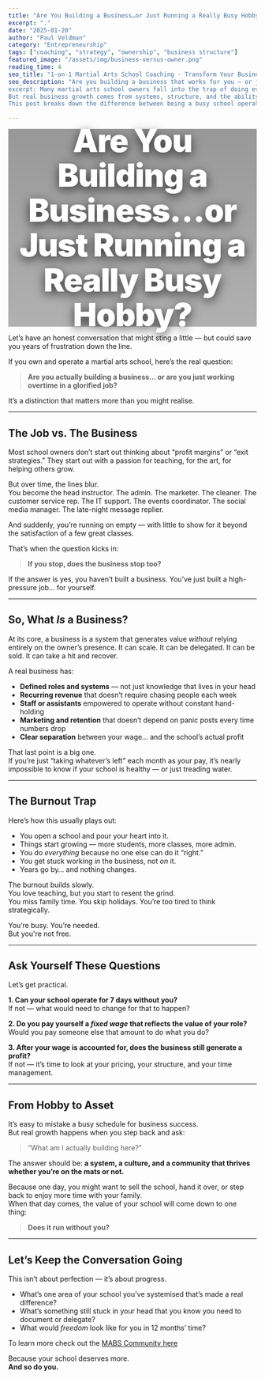 ```yaml
---
title: "Are You Building a Business…or Just Running a Really Busy Hobby?"
excerpt: "."
date: "2025-01-20"
author: "Paul Veldman"
category: "Entrepreneurship"
tags: ["coaching", "strategy", "ownership", "business structure"]
featured_image: "/assets/img/business-versus-owner.png"
reading_time: 4
seo_title: "1-on-1 Martial Arts School Coaching - Transform Your Business"
seo_description: "Are you building a business that works for you — or just working harder in a job that’s disguised as ownership?
excerpt: Many martial arts school owners fall into the trap of doing everything themselves, taking home whatever’s left at the end of the month, and calling it profit.
But real business growth comes from systems, structure, and the ability to step away without everything falling apart.
This post breaks down the difference between being a busy school operator… and building a school that lasts"

---
```


<div style="position: relative; width: 100%; height: 400px; background: linear-gradient(rgba(0,0,0,0.4), rgba(0,0,0,0.3)), url('/assets/img/business-versus-owner.png') center/cover; border-radius: var(--radius-lg); display: flex; align-items: center; justify-content: center; margin-bottom: var(--space-8); box-shadow: var(--shadow-lg);">
  <h1 style="color: white; font-size: 4rem; font-weight: 900; text-align: center; text-shadow: 0 6px 20px rgba(0,0,0,0.7); line-height: 1.1; max-width: 900px; margin: 0; padding: var(--space-6); letter-spacing: -0.02em;">Are You Building a Business…or Just Running a Really Busy Hobby?</h1>
</div>


Let’s have an honest conversation that might sting a little — but could save you years of frustration down the line.

If you own and operate a martial arts school, here’s the real question:

> **Are you actually building a business… or are you just working overtime in a glorified job?**

It’s a distinction that matters more than you might realise.

---

## The Job vs. The Business

Most school owners don’t start out thinking about “profit margins” or “exit strategies.” They start out with a passion for teaching, for the art, for helping others grow.

But over time, the lines blur.  
You become the head instructor. The admin. The marketer. The cleaner. The customer service rep. The IT support. The events coordinator. The social media manager. The late-night message replier.

And suddenly, you’re running on empty — with little to show for it beyond the satisfaction of a few great classes.

That’s when the question kicks in:

> **If you stop, does the business stop too?**

If the answer is yes, you haven’t built a business. You’ve just built a high-pressure job… for yourself.

---

## So, What *Is* a Business?

At its core, a business is a system that generates value *without* relying entirely on the owner’s presence. It can scale. It can be delegated. It can be sold. It can take a hit and recover.

A real business has:

- **Defined roles and systems** — not just knowledge that lives in your head
- **Recurring revenue** that doesn’t require chasing people each week
- **Staff or assistants** empowered to operate without constant hand-holding
- **Marketing and retention** that doesn’t depend on panic posts every time numbers drop
- **Clear separation** between your wage… and the school’s actual profit

That last point is a big one.  
If you’re just “taking whatever’s left” each month as your pay, it’s nearly impossible to know if your school is healthy — or just treading water.

---

## The Burnout Trap

Here’s how this usually plays out:

- You open a school and pour your heart into it.
- Things start growing — more students, more classes, more admin.
- You do *everything* because no one else can do it “right.”
- You get stuck working *in* the business, not *on* it.
- Years go by… and nothing changes.

The burnout builds slowly.  
You love teaching, but you start to resent the grind.  
You miss family time. You skip holidays. You’re too tired to think strategically.

You’re busy. You’re needed.  
But you're not free.

---

## Ask Yourself These Questions

Let’s get practical.

**1. Can your school operate for 7 days without you?**  
If not — what would need to change for that to happen?

**2. Do you pay yourself a *fixed wage* that reflects the value of your role?**  
Would you pay someone else that amount to do what you do?

**3. After your wage is accounted for, does the business still generate a profit?**  
If not — it’s time to look at your pricing, your structure, and your time management.

---

## From Hobby to Asset

It’s easy to mistake a busy schedule for business success.  
But real growth happens when you step back and ask:  

> “What am I actually building here?”

The answer should be: **a system, a culture, and a community that thrives whether you’re on the mats or not.**

Because one day, you might want to sell the school, hand it over, or step back to enjoy more time with your family.  
When that day comes, the value of your school will come down to one thing:

> **Does it run without you?**

---

## Let’s Keep the Conversation Going

This isn’t about perfection — it’s about progress.

- What’s one area of your school you’ve systemised that’s made a real difference?
- What’s something still stuck in your head that you know you need to document or delegate?
- What would *freedom* look like for you in 12 months’ time?

To learn more check out the [MABS Community here](https://www.skool.com/mabs)

Because your school deserves more.  
**And so do you.**
